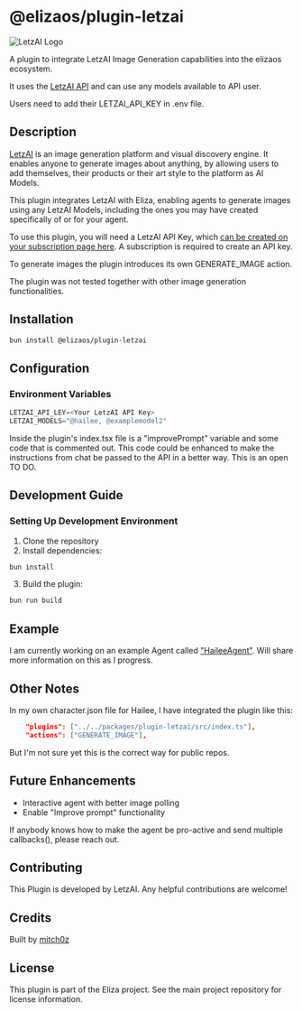 # @elizaos/plugin-letzai

![LetzAI Logo](https://letz.ai/_next/image?url=%2FL.png&w=64&q=100)

A plugin to integrate LetzAI Image Generation capabilities into the elizaos ecosystem.

It uses the [LetzAI API](https://www.letz.ai/docs/api) and can use any models available to API user.

Users need to add their LETZAI_API_KEY in .env file.


## Description

[LetzAI](https://www.letz.ai) is an image generation platform and visual discovery engine. It enables anyone to generate images about anything, by allowing users to add themselves, their products or their art style to the platform as AI Models.

This plugin integrates LetzAI with Eliza, enabling agents to generate images using any LetzAI Models, including the ones you may have created specifically of or for your agent.

To use this plugin, you will need a LetzAI API Key, which [can be created on your subscription page here](https://www.letz.ai/subscription). A subscription is required to create an API key.

To generate images the plugin introduces its own GENERATE_IMAGE action.

The plugin was not tested together with other image generation functionalities.


## Installation

```bash
bun install @elizaos/plugin-letzai
```


## Configuration

### Environment Variables
```typescript
LETZAI_API_LEY=<Your LetzAI API Key>
LETZAI_MODELS="@hailee, @examplemodel2"
```

Inside the plugin's index.tsx file is a "improvePrompt" variable and some code that is commented out. This code could be enhanced to make the instructions from chat be passed to the API in a better way. This is an open TO DO.

## Development Guide

### Setting Up Development Environment

1. Clone the repository
2. Install dependencies:

```bash
bun install
```

3. Build the plugin:

```bash
bun run build
```


## Example

I am currently working on an example Agent called ["HaileeAgent"](https://x.com/AgentHailee).
Will share more information on this as I progress.



## Other Notes
In my own character.json file for Hailee, I have integrated the plugin like this:
```json
    "plugins": ["../../packages/plugin-letzai/src/index.ts"],
    "actions": ["GENERATE_IMAGE"],
```

But I'm not sure yet this is the correct way for public repos.


## Future Enhancements

- Interactive agent with better image polling
- Enable "Improve prompt" functionality

If anybody knows how to make the agent be pro-active and send multiple callbacks(), please reach out.



## Contributing

This Plugin is developed by LetzAI. Any helpful contributions are welcome!


## Credits

Built by [mitch0z](https://www.mitchoz.com)


## License

This plugin is part of the Eliza project. See the main project repository for license information.
